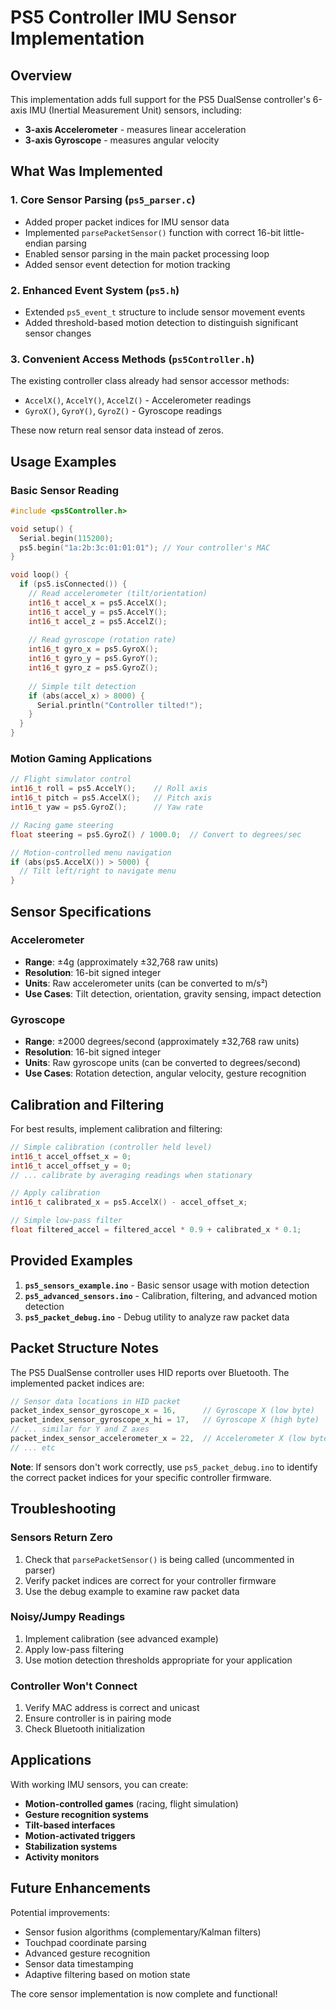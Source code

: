 # PS5 Controller IMU Sensor Implementation

## Overview
This implementation adds full support for the PS5 DualSense controller's 6-axis IMU (Inertial Measurement Unit) sensors, including:
- **3-axis Accelerometer** - measures linear acceleration
- **3-axis Gyroscope** - measures angular velocity

## What Was Implemented

### 1. Core Sensor Parsing (`ps5_parser.c`)
- Added proper packet indices for IMU sensor data
- Implemented `parsePacketSensor()` function with correct 16-bit little-endian parsing
- Enabled sensor parsing in the main packet processing loop
- Added sensor event detection for motion tracking

### 2. Enhanced Event System (`ps5.h`)
- Extended `ps5_event_t` structure to include sensor movement events
- Added threshold-based motion detection to distinguish significant sensor changes

### 3. Convenient Access Methods (`ps5Controller.h`)
The existing controller class already had sensor accessor methods:
- `AccelX()`, `AccelY()`, `AccelZ()` - Accelerometer readings
- `GyroX()`, `GyroY()`, `GyroZ()` - Gyroscope readings

These now return real sensor data instead of zeros.

## Usage Examples

### Basic Sensor Reading
```cpp
#include <ps5Controller.h>

void setup() {
  Serial.begin(115200);
  ps5.begin("1a:2b:3c:01:01:01"); // Your controller's MAC
}

void loop() {
  if (ps5.isConnected()) {
    // Read accelerometer (tilt/orientation)
    int16_t accel_x = ps5.AccelX();
    int16_t accel_y = ps5.AccelY();
    int16_t accel_z = ps5.AccelZ();
    
    // Read gyroscope (rotation rate)
    int16_t gyro_x = ps5.GyroX();
    int16_t gyro_y = ps5.GyroY();
    int16_t gyro_z = ps5.GyroZ();
    
    // Simple tilt detection
    if (abs(accel_x) > 8000) {
      Serial.println("Controller tilted!");
    }
  }
}
```

### Motion Gaming Applications
```cpp
// Flight simulator control
int16_t roll = ps5.AccelY();    // Roll axis
int16_t pitch = ps5.AccelX();   // Pitch axis
int16_t yaw = ps5.GyroZ();      // Yaw rate

// Racing game steering
float steering = ps5.GyroZ() / 1000.0;  // Convert to degrees/sec

// Motion-controlled menu navigation
if (abs(ps5.AccelX()) > 5000) {
  // Tilt left/right to navigate menu
}
```

## Sensor Specifications

### Accelerometer
- **Range**: ±4g (approximately ±32,768 raw units)
- **Resolution**: 16-bit signed integer
- **Units**: Raw accelerometer units (can be converted to m/s²)
- **Use Cases**: Tilt detection, orientation, gravity sensing, impact detection

### Gyroscope  
- **Range**: ±2000 degrees/second (approximately ±32,768 raw units)
- **Resolution**: 16-bit signed integer  
- **Units**: Raw gyroscope units (can be converted to degrees/second)
- **Use Cases**: Rotation detection, angular velocity, gesture recognition

## Calibration and Filtering

For best results, implement calibration and filtering:

```cpp
// Simple calibration (controller held level)
int16_t accel_offset_x = 0;
int16_t accel_offset_y = 0;
// ... calibrate by averaging readings when stationary

// Apply calibration
int16_t calibrated_x = ps5.AccelX() - accel_offset_x;

// Simple low-pass filter
float filtered_accel = filtered_accel * 0.9 + calibrated_x * 0.1;
```

## Provided Examples

1. **`ps5_sensors_example.ino`** - Basic sensor usage with motion detection
2. **`ps5_advanced_sensors.ino`** - Calibration, filtering, and advanced motion detection  
3. **`ps5_packet_debug.ino`** - Debug utility to analyze raw packet data

## Packet Structure Notes

The PS5 DualSense controller uses HID reports over Bluetooth. The implemented packet indices are:

```c
// Sensor data locations in HID packet
packet_index_sensor_gyroscope_x = 16,      // Gyroscope X (low byte)
packet_index_sensor_gyroscope_x_hi = 17,   // Gyroscope X (high byte)  
// ... similar for Y and Z axes
packet_index_sensor_accelerometer_x = 22,  // Accelerometer X (low byte)
// ... etc
```

**Note**: If sensors don't work correctly, use `ps5_packet_debug.ino` to identify the correct packet indices for your specific controller firmware.

## Troubleshooting

### Sensors Return Zero
1. Check that `parsePacketSensor()` is being called (uncommented in parser)
2. Verify packet indices are correct for your controller firmware
3. Use the debug example to examine raw packet data

### Noisy/Jumpy Readings
1. Implement calibration (see advanced example)
2. Apply low-pass filtering  
3. Use motion detection thresholds appropriate for your application

### Controller Won't Connect
1. Verify MAC address is correct and unicast
2. Ensure controller is in pairing mode
3. Check Bluetooth initialization

## Applications

With working IMU sensors, you can create:
- **Motion-controlled games** (racing, flight simulation)
- **Gesture recognition systems**
- **Tilt-based interfaces**  
- **Motion-activated triggers**
- **Stabilization systems**
- **Activity monitors**

## Future Enhancements

Potential improvements:
- Sensor fusion algorithms (complementary/Kalman filters)
- Touchpad coordinate parsing
- Advanced gesture recognition
- Sensor data timestamping
- Adaptive filtering based on motion state

The core sensor implementation is now complete and functional!
